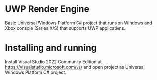 # UWP Render Engine
Basic Universal Windows Platform C# project that runs on Windows and Xbox console (Series X/S) that supports UWP applications.

# Installing and running
Install Visual Studio 2022 Community Edition at https://visualstudio.microsoft.com/vs/
and open project as Universal Windows Platform C# project.
